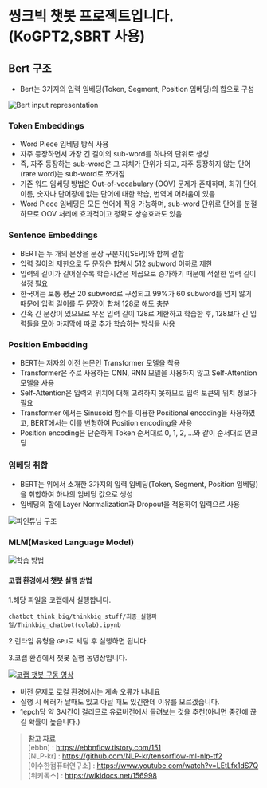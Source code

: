 # 씽크빅 챗봇 프로젝트입니다.(KoGPT2,SBRT 사용)

## Bert 구조

- Bert는 3가지의 입력 임베딩(Token, Segment, Position 임베딩)의 합으로 구성

![Bert input representation](https://img1.daumcdn.net/thumb/R1280x0/?scode=mtistory2&fname=https%3A%2F%2Fblog.kakaocdn.net%2Fdn%2FbABsUL%2FbtqzmTU7OLm%2FYwK6JLhNfTYvxkiFzkfkCK%2Fimg.png)

### Token Embeddings

- Word Piece 임베딩 방식 사용
- 자주 등장하면서 가장 긴 길이의 sub-word를 하나의 단위로 생성
- 즉, 자주 등장하는 sub-word은 그 자체가 단위가 되고, 자주 등장하지 않는 단어(rare word)는 sub-word로 쪼개짐
- 기존 워드 임베딩 방법은 Out-of-vocabulary (OOV) 문제가 존재하며, 희귀 단어, 이름, 숫자나 단어장에 없는 단어에 대한 학습, 번역에 어려움이 있음
- Word Piece 임베딩은 모든 언어에 적용 가능하며, sub-word 단위로 단어를 분절하므로 OOV 처리에 효과적이고 정확도 상승효과도 있음

### Sentence Embeddings

- BERT는 두 개의 문장을 문장 구분자([SEP])와 함께 결합
- 입력 길이의 제한으로 두 문장은 합쳐서 512 subword 이하로 제한
- 입력의 길이가 길어질수록 학습시간은 제곱으로 증가하기 때문에 적절한 입력 길이 설정 필요
- 한국어는 보통 평균 20 subword로 구성되고 99%가 60 subword를 넘지 않기 때문에 입력 길이를 두 문장이 합쳐 128로 해도 충분
- 간혹 긴 문장이 있으므로 우선 입력 길이 128로 제한하고 학습한 후, 128보다 긴 입력들을 모아 마지막에 따로 추가 학습하는 방식을 사용

### Position Embedding

- BERT는 저자의 이전 논문인 Transformer 모델을 착용
- Transformer은 주로 사용하는 CNN, RNN 모델을 사용하지 않고 Self-Attention 모델을 사용
- Self-Attention은 입력의 위치에 대해 고려하지 못하므로 입력 토큰의 위치 정보가 필요
- Transformer 에서는 Sinusoid 함수를 이용한 Positional encoding을 사용하였고, BERT에서는 이를 변형하여 Position encoding을 사용
- Position encoding은 단순하게 Token 순서대로 0, 1, 2, ...와 같이 순서대로 인코딩

### 임베딩 취합

- BERT는 위에서 소개한 3가지의 입력 임베딩(Token, Segment, Position 임베딩)을 취합하여 하나의 임베딩 값으로 생성
- 임베딩의 합에 Layer Normalization과 Dropout을 적용하여 입력으로 사용

![파인튜닝 구조](https://img1.daumcdn.net/thumb/R1280x0/?scode=mtistory2&fname=https%3A%2F%2Fblog.kakaocdn.net%2Fdn%2Fbg5SlP%2FbtqzntBU7Uj%2FKHWiKI4zKgb8FqLzAYAusK%2Fimg.png)

### MLM(Masked Language Model)

![학습 방법](https://img1.daumcdn.net/thumb/R1280x0/?scode=mtistory2&fname=https%3A%2F%2Fblog.kakaocdn.net%2Fdn%2FLMyXN%2Fbtqzl4Ql7sH%2FykzRZNWkc6rcb8ffU5Nrm1%2Fimg.png)

#### 코랩 환경에서 챗봇 실행 방법

1.해당 파일을 코랩에서 실행합니다.

`chatbot_think_big/thinkbig_stuff/최종_실행파일/Thinkbig_chatbot(colab).ipynb`

2.런타임 유형을 `GPU`로 세팅 후 실행하면 됩니다.

3.코랩 환경에서 챗봇 실행 동영상입니다.

[![코랩 챗봇 구동 영상](https://user-images.githubusercontent.com/111936229/206372581-a6da8be0-91fa-41d9-b28c-b7574ca9d0af.png)](https://youtu.be/HHClT36nYT8)

- 버전 문제로 로컬 환경에서는 계속 오류가 나네요
- 실행 시 에러가 날때도 있고 아닐 때도 있긴한데 이유를 모르겠습니다.
- 1epch당 약 3시간이 걸리므로 유료버전에서 돌려보는 것을 추천(아니면 중간에 끊길 확률이 높습니다.)

>**참고 자료**<br>
[ebbn] : <https://ebbnflow.tistory.com/151><br>
[NLP-kr] : <https://github.com/NLP-kr/tensorflow-ml-nlp-tf2><br>
[이수한컴퓨터연구소] : <https://www.youtube.com/watch?v=LEtLfx1dS7Q><br>
[위키독스] : <https://wikidocs.net/156998>

